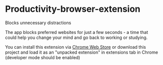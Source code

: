 # Productivity-browser-extension
Blocks unnecessary distractions

The app blocks preferred websites for just a few seconds - a time that could help you change your mind and go back to working or studying.

You can install this extension via [Chrome Web Store](https://chromewebstore.google.com/detail/cloockler-think-twice/ikiogjpmgiemjedngkdfiojnbbndiefn?hl=en-GB&utm_source=ext_sidebar) or download this project and load it as an "unpacked extension" in extensions tab in Chrome (developer mode should be enabled)